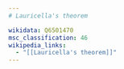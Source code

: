 ```yaml
---
# Lauricella's theorem

wikidata: Q6501470
msc_classification: 46
wikipedia_links:
  - "[[Lauricella's theorem]]"
---
```

